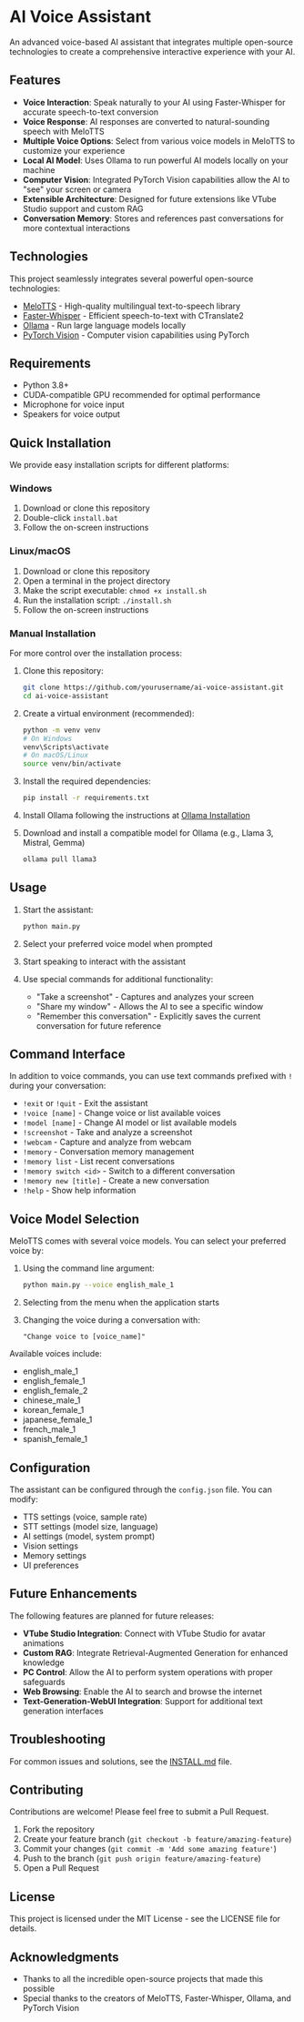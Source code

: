# AI Voice Assistant

An advanced voice-based AI assistant that integrates multiple open-source technologies to create a comprehensive interactive experience with your AI.

## Features

- **Voice Interaction**: Speak naturally to your AI using Faster-Whisper for accurate speech-to-text conversion
- **Voice Response**: AI responses are converted to natural-sounding speech with MeloTTS
- **Multiple Voice Options**: Select from various voice models in MeloTTS to customize your experience
- **Local AI Model**: Uses Ollama to run powerful AI models locally on your machine
- **Computer Vision**: Integrated PyTorch Vision capabilities allow the AI to "see" your screen or camera
- **Extensible Architecture**: Designed for future extensions like VTube Studio support and custom RAG
- **Conversation Memory**: Stores and references past conversations for more contextual interactions

## Technologies

This project seamlessly integrates several powerful open-source technologies:

- [MeloTTS](https://github.com/myshell-ai/MeloTTS) - High-quality multilingual text-to-speech library
- [Faster-Whisper](https://github.com/SYSTRAN/faster-whisper) - Efficient speech-to-text with CTranslate2
- [Ollama](https://github.com/ollama/ollama) - Run large language models locally
- [PyTorch Vision](https://github.com/pytorch/vision) - Computer vision capabilities using PyTorch

## Requirements

- Python 3.8+
- CUDA-compatible GPU recommended for optimal performance
- Microphone for voice input
- Speakers for voice output

## Quick Installation

We provide easy installation scripts for different platforms:

### Windows

1. Download or clone this repository
2. Double-click `install.bat`
3. Follow the on-screen instructions

### Linux/macOS

1. Download or clone this repository
2. Open a terminal in the project directory
3. Make the script executable: `chmod +x install.sh`
4. Run the installation script: `./install.sh`
5. Follow the on-screen instructions

### Manual Installation

For more control over the installation process:

1. Clone this repository:
   ```bash
   git clone https://github.com/yourusername/ai-voice-assistant.git
   cd ai-voice-assistant
   ```

2. Create a virtual environment (recommended):
   ```bash
   python -m venv venv
   # On Windows
   venv\Scripts\activate
   # On macOS/Linux
   source venv/bin/activate
   ```

3. Install the required dependencies:
   ```bash
   pip install -r requirements.txt
   ```

4. Install Ollama following the instructions at [Ollama Installation](https://github.com/ollama/ollama#installation)

5. Download and install a compatible model for Ollama (e.g., Llama 3, Mistral, Gemma)
   ```bash
   ollama pull llama3
   ```

## Usage

1. Start the assistant:
   ```bash
   python main.py
   ```

2. Select your preferred voice model when prompted

3. Start speaking to interact with the assistant

4. Use special commands for additional functionality:
   - "Take a screenshot" - Captures and analyzes your screen
   - "Share my window" - Allows the AI to see a specific window
   - "Remember this conversation" - Explicitly saves the current conversation for future reference

## Command Interface

In addition to voice commands, you can use text commands prefixed with `!` during your conversation:

- `!exit` or `!quit` - Exit the assistant
- `!voice [name]` - Change voice or list available voices
- `!model [name]` - Change AI model or list available models
- `!screenshot` - Take and analyze a screenshot
- `!webcam` - Capture and analyze from webcam
- `!memory` - Conversation memory management
- `!memory list` - List recent conversations
- `!memory switch <id>` - Switch to a different conversation
- `!memory new [title]` - Create a new conversation
- `!help` - Show help information

## Voice Model Selection

MeloTTS comes with several voice models. You can select your preferred voice by:

1. Using the command line argument:
   ```bash
   python main.py --voice english_male_1
   ```

2. Selecting from the menu when the application starts

3. Changing the voice during a conversation with:
   ```
   "Change voice to [voice_name]"
   ```

Available voices include:
- english_male_1
- english_female_1
- english_female_2
- chinese_male_1
- korean_female_1
- japanese_female_1
- french_male_1
- spanish_female_1

## Configuration

The assistant can be configured through the `config.json` file. You can modify:

- TTS settings (voice, sample rate)
- STT settings (model size, language)
- AI settings (model, system prompt)
- Vision settings
- Memory settings
- UI preferences

## Future Enhancements

The following features are planned for future releases:

- **VTube Studio Integration**: Connect with VTube Studio for avatar animations
- **Custom RAG**: Integrate Retrieval-Augmented Generation for enhanced knowledge
- **PC Control**: Allow the AI to perform system operations with proper safeguards
- **Web Browsing**: Enable the AI to search and browse the internet
- **Text-Generation-WebUI Integration**: Support for additional text generation interfaces

## Troubleshooting

For common issues and solutions, see the [INSTALL.md](INSTALL.md) file.

## Contributing

Contributions are welcome! Please feel free to submit a Pull Request.

1. Fork the repository
2. Create your feature branch (`git checkout -b feature/amazing-feature`)
3. Commit your changes (`git commit -m 'Add some amazing feature'`)
4. Push to the branch (`git push origin feature/amazing-feature`)
5. Open a Pull Request

## License

This project is licensed under the MIT License - see the LICENSE file for details.

## Acknowledgments

- Thanks to all the incredible open-source projects that made this possible
- Special thanks to the creators of MeloTTS, Faster-Whisper, Ollama, and PyTorch Vision

